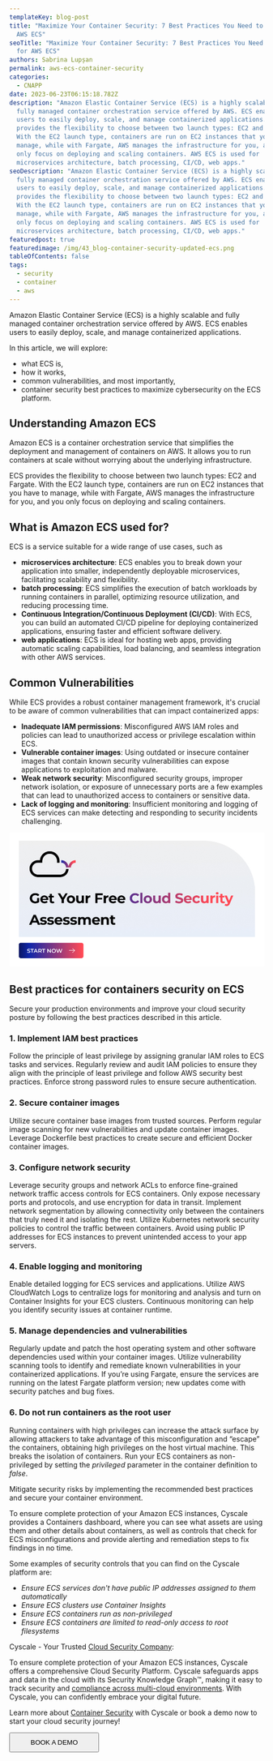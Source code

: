 ```yaml
---
templateKey: blog-post
title: "Maximize Your Container Security: 7 Best Practices You Need to Know for
  AWS ECS"
seoTitle: "Maximize Your Container Security: 7 Best Practices You Need to Know
  for AWS ECS"
authors: Sabrina Lupșan
permalink: aws-ecs-container-security
categories:
  - CNAPP
date: 2023-06-23T06:15:18.782Z
description: "Amazon Elastic Container Service (ECS) is a highly scalable and
  fully managed container orchestration service offered by AWS. ECS enables
  users to easily deploy, scale, and manage containerized applications.  ECS
  provides the flexibility to choose between two launch types: EC2 and Fargate.
  With the EC2 launch type, containers are run on EC2 instances that you have to
  manage, while with Fargate, AWS manages the infrastructure for you, and you
  only focus on deploying and scaling containers. AWS ECS is used for
  microservices architecture, batch processing, CI/CD, web apps."
seoDescription: "Amazon Elastic Container Service (ECS) is a highly scalable and
  fully managed container orchestration service offered by AWS. ECS enables
  users to easily deploy, scale, and manage containerized applications.  ECS
  provides the flexibility to choose between two launch types: EC2 and Fargate.
  With the EC2 launch type, containers are run on EC2 instances that you have to
  manage, while with Fargate, AWS manages the infrastructure for you, and you
  only focus on deploying and scaling containers. AWS ECS is used for
  microservices architecture, batch processing, CI/CD, web apps."
featuredpost: true
featuredimage: /img/43_blog-container-security-updated-ecs.png
tableOfContents: false
tags:
  - security
  - container
  - aws
---
```

Amazon Elastic Container Service (ECS) is a highly scalable and fully managed container orchestration service offered by AWS. ECS enables users to easily deploy, scale, and manage containerized applications.  

In this article, we will explore:  

* what ECS is,  
* how it works,  
* common vulnerabilities, and most importantly,  
* container security best practices to maximize cybersecurity on the ECS platform. 

## Understanding Amazon ECS 

Amazon ECS is a container orchestration service that simplifies the deployment and management of containers on AWS. It allows you to run containers at scale without worrying about the underlying infrastructure.  

ECS provides the flexibility to choose between two launch types: EC2 and Fargate. With the EC2 launch type, containers are run on EC2 instances that you have to manage, while with Fargate, AWS manages the infrastructure for you, and you only focus on deploying and scaling containers. 

## What is Amazon ECS used for? 

ECS is a service suitable for a wide range of use cases, such as 

* **microservices architecture**: ECS enables you to break down your application into smaller, independently deployable microservices, facilitating scalability and flexibility. 
* **batch processing**: ECS simplifies the execution of batch workloads by running containers in parallel, optimizing resource utilization, and reducing processing time. 
* **Continuous Integration/Continuous Deployment (CI/CD)**: With ECS, you can build an automated CI/CD pipeline for deploying containerized applications, ensuring faster and efficient software delivery. 
* **web applications**: ECS is ideal for hosting web apps, providing automatic scaling capabilities, load balancing, and seamless integration with other AWS services. 

## Common Vulnerabilities 

While ECS provides a robust container management framework, it's crucial to be aware of common vulnerabilities that can impact containerized apps: 

* **Inadequate IAM permissions**: Misconfigured AWS IAM roles and policies can lead to unauthorized access or privilege escalation within ECS. 
* **Vulnerable container images**: Using outdated or insecure container images that contain known security vulnerabilities can expose applications to exploitation and malware. 
* **Weak network security**: Misconfigured security groups, improper network isolation, or exposure of unnecessary ports are a few examples that can lead to unauthorized access to containers or sensitive data. 
* **Lack of logging and monitoring**: Insufficient monitoring and logging of ECS services can make detecting and responding to security incidents challenging. 

<a href="https://cyscale.com/cloud-security-risk-assessment/">
    <img src="/img/assessment-cta.png" alt="" title="" id='cta-image' data-ignore="true"/>
</a>

## Best practices for containers security on ECS 

Secure your production environments and improve your cloud security posture by following the best practices described in this article. 

### 1. Implement IAM best practices

Follow the principle of least privilege by assigning granular IAM roles to ECS tasks and services. Regularly review and audit IAM policies to ensure they align with the principle of least privilege and follow AWS security best practices. Enforce strong password rules to ensure secure authentication. 

### 2. Secure container images 

Utilize secure container base images from trusted sources. Perform regular image scanning for new vulnerabilities and update container images. Leverage Dockerfile best practices to create secure and efficient Docker container images. 

### 3. Configure network security 

Leverage security groups and network ACLs to enforce fine-grained network traffic access controls for ECS containers. Only expose necessary ports and protocols, and use encryption for data in transit. Implement network segmentation by allowing connectivity only between the containers that truly need it and isolating the rest. Utilize Kubernetes network security policies to control the traffic between containers. Avoid using public IP addresses for ECS instances to prevent unintended access to your app servers. 

### 4. Enable logging and monitoring

Enable detailed logging for ECS services and applications. Utilize AWS CloudWatch Logs to centralize logs for monitoring and analysis and turn on Container Insights for your ECS clusters. Continuous monitoring can help you identify security issues at container runtime. 

### 5. Manage dependencies and vulnerabilities 

Regularly update and patch the host operating system and other software dependencies used within your container images. Utilize vulnerability scanning tools to identify and remediate known vulnerabilities in your containerized applications. If you’re using Fargate, ensure the services are running on the latest Fargate platform version; new updates come with security patches and bug fixes.  

### 6. Do not run containers as the root user 

Running containers with high privileges can increase the attack surface by allowing attackers to take advantage of this misconfiguration and “escape” the containers, obtaining high privileges on the host virtual machine. This breaks the isolation of containers. Run your ECS containers as non-privileged by setting the *privileged* parameter in the container definition to *false*. 

Mitigate security risks by implementing the recommended best practices and secure your container environment. 

To ensure complete protection of your Amazon ECS instances, Cyscale provides a Containers dashboard, where you can see what assets are using them and other details about containers, as well as controls that check for ECS misconfigurations and provide alerting and remediation steps to fix findings in no time.  

Some examples of security controls that you can find on the Cyscale platform are: 

* *Ensure ECS services don't have public IP addresses assigned to them automatically*
* *Ensure ECS clusters use Container Insights*
* *Ensure ECS containers run as non-privileged*
* *Ensure ECS containers are limited to read-only access to root filesystems*

Cyscale - Your Trusted [Cloud Security Company](https://cyscale.com): 

To ensure complete protection of your Amazon ECS instances, Cyscale offers a comprehensive Cloud Security Platform. Cyscale safeguards apps and data in the cloud with its Security Knowledge Graph™, making it easy to track security and [compliance across multi-cloud environments](https://cyscale.com/use-cases/cloud-compliance-and-auditing/). With Cyscale, you can confidently embrace your digital future.

Learn more about [Container Security](https://cyscale.com/use-cases/container-security/) with Cyscale or book a demo now to start your cloud security journey!

<div class="pb-12 pt-6 lg:pb-12 lg:pt-6 flex flex-col items-center"><a href="/request-demo/"><button class="bg-gradient-to-r from-[#0F26AA] to-[#FF4A56] hover:from-[#FF4A56] hover:to-[#0F26AA] block font-medium rounded text-white uppercase text-center no-underline hover:no-underline max-w-sm lg:inline-block font-hind" style="padding: 0.625rem 2.5rem;">BOOK A DEMO</button></a></div>
